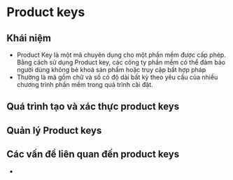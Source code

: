 # Product keys
## Khái niệm
- Product Key là một mã chuyên dụng cho một phần mềm được cấp phép. Bằng cách sử dụng Product key, các công ty phần mềm có thể đảm bảo người dùng không bẻ khoá sản phẩm hoặc truy cập bất hợp pháp
- Thường là mã gồm chữ và số có độ dài bất kỳ theo yêu cầu của nhiều chương trình phần mềm trong quá trình cài đặt.
## Quá trình tạo và xác thực product keys
## Quản lý Product keys

## Các vấn đề liên quan đến product keys
- 
